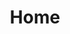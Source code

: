---
title: Home
content_blocks:
    - _bookshop_name: sections/banner
      title: "forest positive printing"
      heading: "Reduce waste + Plant more = <strong>Forest Positive</strong>"
      paragraph: "Transform your printing from an environmental impact to a positive force for ecological renewal."
      image:
          path: "https://picsum.photos/529/295"
          alt: "Forest Positive Printing"
      image_alignment: "right"  
    - _bookshop_name: sections/centered-block
      heading: "What is Forest Positive"
      description: "What is Forest Positive printing? An evolution of the print space, putting but back more trees than get pulped into printer paper. Doing what’s right for the environment."
      background_color: "#F8F9FA"
      image:
        path: "https://picsum.photos/571/138"
        alt: "Forest Positive"
      background_color: "#F1F3F5"
    - _bookshop_name: sections/left-right-block
      heading: 
        _bookshop_name: generic/heading
        heading_text: "Why Forest Positive matters"
        heading_hierarchy: "h2"
        heading_style: "h2"
      description: >-
        20% of current greenhouse gases are due to tropical forest destruction. The soldiers on the frontlines of the climate change war are the world’s trees. One mature tree absorbs more than 48 pounds of carbon dioxide each year. This creates enough oxygen for a human to breath for 2 years.


        Unfortunately, due to climate change and deforestation, the amount of trees on the planet is shrinking  every day. 


        With 30% trees cut down being used for paper processing, essential business printing needs to do more   than minimize paper waste. We need to maximize positive environmental investment.
      image: 
        path: "https://picsum.photos/551/281"
        alt: "Forest Positive"
      image_alignment: "left"
      background_color: "#F8F9FA"
    - _bookshop_name: sections/left-right-quote-block
      quote: "“What we are doing to the forests of the world is but a mirror reflection of what we are doing to ourselves and to one another.” "
      author: "Chris Maser"
      title: "what is forest positive printing"
      heading: 
        _bookshop_name: generic/heading
        heading_text: "We plant trees to counteract your printing's impact"
        heading_hierarchy: "h2"
        heading_style: "h2"
      body_text: >-
          **Forest Positive printing** is extending the Forest Positive evolution into the print space. It allows organisations to actively contribute to more trees being planted than those pulped into printing paper. Forest Positive printing moves beyond reducing waste and transforms essential business printing from a negative environmental footprint to a positive force for reforestation and ecological renewal.
      background_color: "#F1F3F5"
      quote_alignment: "right"
    - _bookshop_name: sections/left-right-block
      title: "our story"
      heading: 
        _bookshop_name: generic/heading
        heading_text: "History of sustainability at PaperCut"
        heading_hierarchy: "h2"
        heading_style: "h2"
      description: >-
        Caring about the environment isn’t new at PaperCut, it’s embedded in our DNA. This company all started with an overflowing recycling bin at a school library printer. It was the motivation to write a bit of code to reduce waste for one school, and it quickly became a globally used software.
        
        
        For over 20 years PaperCut has created industry-leading print management software that reduces paper waste and saves trees for 115 million users in over 195 countries. To date, our solutions have saved 2.3B pages and 280,451 trees, and counting. 
        
        
        But minimizing waste is no longer enough, we want to do more. We’re now solving the second half of the print equation. Forest Positive printing means we offer waste reduction and direct ecological action by offering customers a way to plant more trees than used by printing.
      image:
         path: "https://picsum.photos/551/281"
         alt: "Forest Positive"
      image_alignment: "left"
      background_color: "#F8F9FA"
    - _bookshop_name: sections/left-right-featured-cta
      heading: "PaperCut Grows"
      call_to_action:
          heading: "PaperCut Grows - our program for Forest Positive printing"
          body_text: >-
             PaperCut Grows is our in-product tool to deliver Forest Positive printing, available as an affordable and easy add-on with our flagship solutions PaperCut MF and PaperCut Hive. In partnership with certified non-profit reforestation projects, this sustainability program converts your documents printed into trees planted. 
             
             
             You hand-pick which global reforestation project plants your trees, then monitor and display your printing and tree planting volumes via a live dashboard. You’ll also be equipped with an in-product Marketing Toolkit of website components, and social media and copy templates to help tell your business’s sustainability story.
          link:
            _bookshop_name: generic/link
            content: "Learn more about papercut grows"
            url: "#"
      link:
          content: "Learn more about papercut grows"
          url: "#"
      logo_image_path: "https://picsum.photos/270/81"
      logo_image_alt_tag: "PaperCut Grows Logo"
      cta_alignment: "right"
      background_video: 
        _bookshop_name: simple/background-video
        video_id: ''
        fall_back_image: "https://picsum.photos/500"
    - _bookshop_name: sections/carousel
      heading: "Sustainability in the print industry is bigger than us"
      text_content: "We highly recommend you familiarize yourself with the following incredible organizations ensuring a better tomorrow for our planet:"
      slides:
        - _bookshop_name: simple/slide-card
          primary_image: "https://picsum.photos/500"
          title: "HP carbon neutral offering"
          body_text: "HP's Sustainable Impact creates lasting, positive change for the planet, our people, and the communities where we live, work, and do business."
          url: "#"
          logo: "https://picsum.photos/500"
        - _bookshop_name: simple/slide-card
          primary_image: "https://picsum.photos/500"
          logo: "https://picsum.photos/500"
          title: "PrintReleaf’s tree planting"
          body_text: "PrintReleaf is a Certification System and Software Platform for Automated Global Reforestation."
          url: "#"
        - _bookshop_name: simple/slide-card
          primary_image: "https://picsum.photos/500"
          logo: "https://picsum.photos/500"
          title: "Konica Minolta's program"
          body_text: "Konica Minolta carries out activities to reduce environmental impact as part of its efforts to achieve “Carbon Minus” by 2050."
          url: "#"
        - _bookshop_name: simple/slide-card
          primary_image: "https://picsum.photos/500"
          logo: "https://picsum.photos/500"
          title: "The Nature Conservancy"
          body_text: "The Nature Conservancy is a global conservation organization. They work to protect the lands and waters on which all life depends. They have a goal to protect 30% of the planet by 2030."
          url: "#"
        - _bookshop_name: simple/slide-card
          primary_image: "https://picsum.photos/500"
          logo: "https://picsum.photos/500"
          title: "The World Bank"
          body_text: "The World Bank is a global development cooperative owned by 189 member countries. They work to reduce poverty and improve living standards for people in developing countries."
          url: "#"
          

        

    - _bookshop_name: sections/left-right-with-list
      image_path: https://picsum.photos/437/437
      heading: 
        _bookshop_name: generic/heading
        heading_text: "Find out more about what's driving the Forest Positive movement"
        heading_hierarchy: "h2"
        heading_style: "h2"
      body_text: >-
          Forest Positive is a global movement, and a targeted extension of sustainability. We’re just doing our bit to bring it to printing. 


          The Forest Positive movement is bigger than us. Want to learn more about it? Look at these other initiatives in the space:
      links:
          - content_html: "WWF - Responsible pulp and paper policies and targets with paper manufacturers - also check out their post on Creating a Forest Positive Future"
          - content_html: "IKEA - Forest Positive wood sourcing for the furniture industry "
          - content_html: "United Nations - The Global Forest Goals Report 2021 outlines the importance of the worlds forests in achieving a sustainable tomorrow"
      background_color: "#F1F3F5"
      list_alignment: "right"
    - _bookshop_name: sections/footer-cta
      heading: "Ready to get started?"
      description: "Compare our products or dive a little deeper into product solutions."
      links:
      - content: compare our products
        url: /
        color: white
      - content: try for free
        url: /
        color: green
    - _bookshop_name: structures/footer
      text: "helo"
      form: 
        _bookshop_name: simple/navigation-form
        email_input:
            type: email
            placeholder: "Email*"
            required: true
        checkbox_input:
            type: checkbox
            label: "Yes, subscribe me to PaperCut news, offers, product updates, newsletters and events. *"
        privacy_policy: "By filling out and submitting this form, you agree that you have read our <a href='/privacy-policy'>Privacy Policy</a> and agree to PaperCut handling your data in accordance with its terms."
        button:
            _bookshop_name: generic/link
            content: "Submit"
            url: "#"
            open_in_new_tab: false
            style: primary
      information:
        _bookshop_name: structures/footer/further-information 
      navigation:
        _bookshop_name: structures/footer/footer-navigation
        sections:
        - heading: About
          links:
            - name: About us
              url: /about/
              open_in_new_tab: false
            - name: Careers
              url: /about/life-at-papercut
              open_in_new_tab: false
            - name: Meet the team
              url: /about/team
              open_in_new_tab: false
            - name: Testimonials
              url: /testimonials/
              open_in_new_tab: false
            - name: Customer stories
              url: /customer-stories/
              open_in_new_tab: false
            - name: Blog
              url: /blog/
              open_in_new_tab: false
        - heading: Products
          links:
            - name: Product overview
              url: /products/
              open_in_new_tab: false
            - name: PaperCut NG
              url: /products/ng/
              open_in_new_tab: false
            - name: PaperCut MF
              url: /products/mf/
              open_in_new_tab: false
            - name: PaperCut Pocket
              url: /products/papercut-pocket/
              open_in_new_tab: false
            - name: PaperCut Hive
              url: /products/papercut-hive/
              open_in_new_tab: false
            - name: Free Tools
              url: /products/free-software
              open_in_new_tab: false
            - name: In the Percolator
              url: /products/percolator
              open_in_new_tab: false
        - heading: Industry
          links:
            - name: Education overview
              url: /industry/education/
              open_in_new_tab: false
            - name: High school/K-12
              url: /industry/education/k-12/
              open_in_new_tab: false
            - name: Higher education
              url: /industry/education/higher-education/
              open_in_new_tab: false
            - name: Legal
              url: /industry/legal/
              open_in_new_tab: false
            - name: Large enterprise
              url: /industry/large-enterprise/
              open_in_new_tab: false
            - name: Healthcare
              url: /industry/healthcare/
              open_in_new_tab: false
            - name: Local government
              url: /industry/local-government/
              open_in_new_tab: false
            - name: SMB
              url: /industry/smb/
              open_in_new_tab: false
        - heading: Discover
          links:
            - name: Discover overview
              url: /discover/
              open_in_new_tab: false
            - name: Easy printing
              url: /discover/easy-printing/
              open_in_new_tab: false
            - name: Print security
              url: /discover/print-security/
              open_in_new_tab: false
            - name: Waste control
              url: /discover/waste-control/
              open_in_new_tab: false
            - name: Scan
              url: /discover/easy-scanning-and-capture/
              open_in_new_tab: false
            - name: 3D printing
              url: /discover/guided-3d-printing/
              open_in_new_tab: false
            - name: Print rooms
              url: /discover/print-room-workflows/
              open_in_new_tab: false
            - name: Integrations
              url: /discover/integrations-and-customizations/
              open_in_new_tab: false
            - name: Best practices
              url: /discover/best-practices/
              open_in_new_tab: false
            - name: Tour
              url: /discover/tour/
              open_in_new_tab: false
        - heading: Support
          links:
            - name: Contact us
              url: /contact/
              open_in_new_tab: false
            - name: Knowledge Base
              url: /kb/
              open_in_new_tab: false
            - name: User Manual
              url: /support/resources/manuals/ng-mf/
              open_in_new_tab: false
        - heading: Partners
          links:
            - name: Become a Reseller
              url: /resellers/
              open_in_new_tab: false
            - name: Reseller Login
              url: /login/
              open_in_new_tab: false
            
        
     
         

---